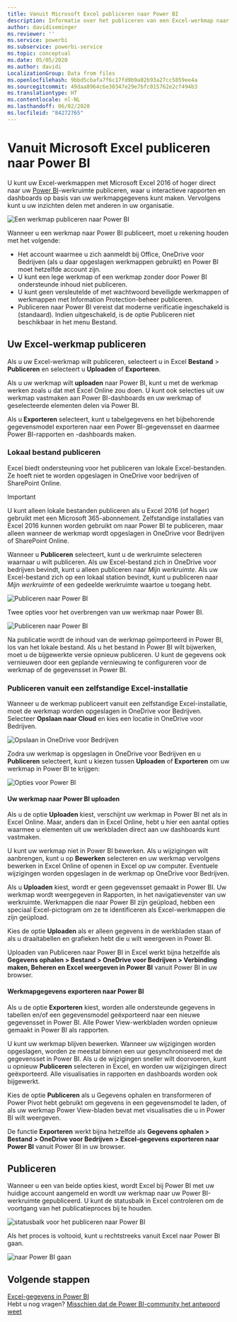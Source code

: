 ```yaml
---
title: Vanuit Microsoft Excel publiceren naar Power BI
description: Informatie over het publiceren van een Excel-werkmap naar uw Power BI-site.
author: davidiseminger
ms.reviewer: ''
ms.service: powerbi
ms.subservice: powerbi-service
ms.topic: conceptual
ms.date: 05/05/2020
ms.author: davidi
LocalizationGroup: Data from files
ms.openlocfilehash: 9bbd5cbafa7f6c17fd9b9a02b93a27cc5859ee4a
ms.sourcegitcommit: 49daa8964c6e30347e29e7bfc015762e2cf494b3
ms.translationtype: HT
ms.contentlocale: nl-NL
ms.lasthandoff: 06/02/2020
ms.locfileid: "84272765"
---
```

# <a name="publish-to-power-bi-from-microsoft-excel"></a>Vanuit Microsoft Excel publiceren naar Power BI
U kunt uw Excel-werkmappen met Microsoft Excel 2016 of hoger direct naar uw [Power BI](https://powerbi.microsoft.com)-werkruimte publiceren, waar u interactieve rapporten en dashboards op basis van uw werkmapgegevens kunt maken. Vervolgens kunt u uw inzichten delen met anderen in uw organisatie.

![Een werkmap publiceren naar Power BI](media/service-publish-from-excel/pbi_uploadexport2.png)

Wanneer u een werkmap naar Power BI publiceert, moet u rekening houden met het volgende:

* Het account waarmee u zich aanmeldt bij Office, OneDrive voor Bedrijven (als u daar opgeslagen werkmappen gebruikt) en Power BI moet hetzelfde account zijn.
* U kunt een lege werkmap of een werkmap zonder door Power BI ondersteunde inhoud niet publiceren.
* U kunt geen versleutelde of met wachtwoord beveiligde werkmappen of werkmappen met Information Protection-beheer publiceren.
* Publiceren naar Power BI vereist dat moderne verificatie ingeschakeld is (standaard). Indien uitgeschakeld, is de optie Publiceren niet beschikbaar in het menu Bestand.

## <a name="publish-your-excel-workbook"></a>Uw Excel-werkmap publiceren
Als u uw Excel-werkmap wilt publiceren, selecteert u in Excel **Bestand** > **Publiceren** en selecteert u **Uploaden** of **Exporteren**.

Als u uw werkmap wilt **uploaden** naar Power BI, kunt u met de werkmap werken zoals u dat met Excel Online zou doen. U kunt ook selecties uit uw werkmap vastmaken aan Power BI-dashboards en uw werkmap of geselecteerde elementen delen via Power BI.

Als u **Exporteren** selecteert, kunt u tabelgegevens en het bijbehorende gegevensmodel exporteren naar een Power BI-gegevensset en daarmee Power BI-rapporten en -dashboards maken.

### <a name="local-file-publishing"></a>Lokaal bestand publiceren
Excel biedt ondersteuning voor het publiceren van lokale Excel-bestanden. Ze hoeft niet te worden opgeslagen in OneDrive voor bedrijven of SharePoint Online.

> [!IMPORTANT]
> U kunt alleen lokale bestanden publiceren als u Excel 2016 (of hoger) gebruikt met een Microsoft 365-abonnement. Zelfstandige installaties van Excel 2016 kunnen worden gebruikt om naar Power BI te publiceren, maar alleen wanneer de werkmap wordt opgeslagen in OneDrive voor Bedrijven of SharePoint Online.
> 

Wanneer u **Publiceren** selecteert, kunt u de werkruimte selecteren waarnaar u wilt publiceren. Als uw Excel-bestand zich in OneDrive voor bedrijven bevindt, kunt u alleen publiceren naar *Mijn werkruimte*. Als uw Excel-bestand zich op een lokaal station bevindt, kunt u publiceren naar *Mijn werkruimte* of een gedeelde werkruimte waartoe u toegang hebt.

![Publiceren naar Power BI](media/service-publish-from-excel/pbi_choose_workspace.png)

Twee opties voor het overbrengen van uw werkmap naar Power BI.

![Publiceren naar Power BI](media/service-publish-from-excel/pbi_uploadexport3.png)

Na publicatie wordt de inhoud van de werkmap geïmporteerd in Power BI, los van het lokale bestand. Als u het bestand in Power BI wilt bijwerken, moet u de bijgewerkte versie opnieuw publiceren. U kunt de gegevens ook vernieuwen door een geplande vernieuwing te configureren voor de werkmap of de gegevensset in Power BI.

### <a name="publishing-from-a-standalone-excel-installation"></a>Publiceren vanuit een zelfstandige Excel-installatie
Wanneer u de werkmap publiceert vanuit een zelfstandige Excel-installatie, moet de werkmap worden opgeslagen in OneDrive voor Bedrijven. Selecteer **Opslaan naar Cloud** en kies een locatie in OneDrive voor Bedrijven.

![Opslaan in OneDrive voor Bedrijven](media/service-publish-from-excel/pbi_savetoonedrive2.png)

Zodra uw werkmap is opgeslagen in OneDrive voor Bedrijven en u **Publiceren** selecteert, kunt u kiezen tussen **Uploaden** of **Exporteren** om uw werkmap in Power BI te krijgen:

![Opties voor Power BI](media/service-publish-from-excel/pbi_uploadexport2.png)

#### <a name="upload-your-workbook-to-power-bi"></a>Uw werkmap naar Power BI uploaden
Als u de optie **Uploaden** kiest, verschijnt uw werkmap in Power BI net als in Excel Online. Maar, anders dan in Excel Online, hebt u hier een aantal opties waarmee u elementen uit uw werkbladen direct aan uw dashboards kunt vastmaken.

U kunt uw werkmap niet in Power BI bewerken. Als u wijzigingen wilt aanbrengen, kunt u op **Bewerken** selecteren en uw werkmap vervolgens bewerken in Excel Online of openen in Excel op uw computer. Eventuele wijzigingen worden opgeslagen in de werkmap op OneDrive voor Bedrijven.

Als u **Uploaden** kiest, wordt er geen gegevensset gemaakt in Power BI. Uw werkmap wordt weergegeven in Rapporten, in het navigatievenster van uw werkruimte. Werkmappen die naar Power BI zijn geüpload, hebben een speciaal Excel-pictogram om ze te identificeren als Excel-werkmappen die zijn geüpload.

Kies de optie **Uploaden** als er alleen gegevens in de werkbladen staan of als u draaitabellen en grafieken hebt die u wilt weergeven in Power BI.

Uploaden van Publiceren naar Power BI in Excel werkt bijna hetzelfde als **Gegevens ophalen > Bestand > OneDrive voor Bedrijven > Verbinding maken, Beheren en Excel weergeven in Power BI** vanuit Power BI in uw browser.

#### <a name="export-workbook-data-to-power-bi"></a>Werkmapgegevens exporteren naar Power BI
Als u de optie **Exporteren** kiest, worden alle ondersteunde gegevens in tabellen en/of een gegevensmodel geëxporteerd naar een nieuwe gegevensset in Power BI. Alle Power View-werkbladen worden opnieuw gemaakt in Power BI als rapporten.

U kunt uw werkmap blijven bewerken. Wanneer uw wijzigingen worden opgeslagen, worden ze meestal binnen een uur gesynchroniseerd met de gegevensset in Power BI. Als u de wijzigingen sneller wilt doorvoeren, kunt u opnieuw **Publiceren** selecteren in Excel, en worden uw wijzigingen direct geëxporteerd. Alle visualisaties in rapporten en dashboards worden ook bijgewerkt.

Kies de optie **Publiceren** als u Gegevens ophalen en transformeren of Power Pivot hebt gebruikt om gegevens in een gegevensmodel te laden, of als uw werkmap Power View-bladen bevat met visualisaties die u in Power BI wilt weergeven.

De functie **Exporteren** werkt bijna hetzelfde als **Gegevens ophalen > Bestand > OneDrive voor Bedrijven > Excel-gegevens exporteren naar Power BI** vanuit Power BI in uw browser.

## <a name="publishing"></a>Publiceren
Wanneer u een van beide opties kiest, wordt Excel bij Power BI met uw huidige account aangemeld en wordt uw werkmap naar uw Power BI-werkruimte gepubliceerd. U kunt de statusbalk in Excel controleren om de voortgang van het publicatieproces bij te houden.

![statusbalk voor het publiceren naar Power BI](media/service-publish-from-excel/pbi_publishingstatus.png)

Als het proces is voltooid, kunt u rechtstreeks vanuit Excel naar Power BI gaan.

![naar Power BI gaan](media/service-publish-from-excel/pbi_gotopbi.png)

## <a name="next-steps"></a>Volgende stappen
[Excel-gegevens in Power BI](service-excel-workbook-files.md)  
Hebt u nog vragen? [Misschien dat de Power BI-community het antwoord weet](https://community.powerbi.com/)

